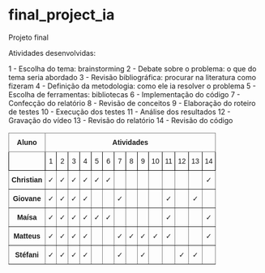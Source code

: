 # final_project_ia
Projeto final


Atividades desenvolvidas:

1 - Escolha do tema: brainstorming 
2 - Debate sobre o problema: o que do tema seria abordado
3 - Revisão bibliográfica: procurar na literatura como fizeram
4 - Definição da metodologia: como ele ia resolver o problema
5 - Escolha de ferramentas: bibliotecas
6 - Implementação do código
7 - Confecção do relatório
8 - Revisão de conceitos
9 - Elaboração do roteiro de testes
10 - Execução dos testes
11 - Análise dos resultados
12 - Gravação do vídeo
13 - Revisão do relatório
14 - Revisão do código

<style type="text/css">
.tg  {border-collapse:collapse;border-spacing:0;}
.tg td{border-color:black;border-style:solid;border-width:1px;font-family:Arial, sans-serif;font-size:14px;
  overflow:hidden;padding:10px 5px;word-break:normal;}
.tg th{border-color:black;border-style:solid;border-width:1px;font-family:Arial, sans-serif;font-size:14px;
  font-weight:normal;overflow:hidden;padding:10px 5px;word-break:normal;}
.tg .tg-w605{border-color:inherit;font-family:"Lucida Sans Unicode", "Lucida Grande", sans-serif !important;;font-weight:bold;
  text-align:center;vertical-align:top}
.tg .tg-5xks{font-family:"Lucida Sans Unicode", "Lucida Grande", sans-serif !important;;font-weight:bold;text-align:center;
  vertical-align:top}
.tg .tg-k9ij{font-family:"Lucida Sans Unicode", "Lucida Grande", sans-serif !important;;text-align:center;vertical-align:top}
.tg .tg-fybw{border-color:inherit;font-family:"Lucida Sans Unicode", "Lucida Grande", sans-serif !important;;text-align:center;
  vertical-align:top}
</style>
<table class="tg">
<thead>
  <tr>
    <th class="tg-w605">Aluno</th>
    <th class="tg-w605" colspan="14">Atividades</th>
  </tr>
</thead>
<tbody>
  <tr>
    <td class="tg-5xks"></td>
    <td class="tg-k9ij">1</td>
    <td class="tg-k9ij">2</td>
    <td class="tg-k9ij">3</td>
    <td class="tg-k9ij">4</td>
    <td class="tg-k9ij">5</td>
    <td class="tg-k9ij">6</td>
    <td class="tg-k9ij">7</td>
    <td class="tg-k9ij">8</td>
    <td class="tg-k9ij">9</td>
    <td class="tg-k9ij">10</td>
    <td class="tg-k9ij">11</td>
    <td class="tg-k9ij">12</td>
    <td class="tg-k9ij">13</td>
    <td class="tg-k9ij">14</td>
  </tr>
  <tr>
    <td class="tg-w605">Christian</td>
    <td class="tg-fybw">✓</td>
    <td class="tg-fybw">✓</td>
    <td class="tg-fybw">✓</td>
    <td class="tg-fybw">✓</td>
    <td class="tg-fybw">✓</td>
    <td class="tg-fybw">✓</td>
    <td class="tg-fybw"></td>
    <td class="tg-fybw"></td>
    <td class="tg-fybw"></td>
    <td class="tg-fybw"></td>
    <td class="tg-fybw"></td>
    <td class="tg-fybw"></td>
    <td class="tg-fybw"></td>
    <td class="tg-fybw">✓</td>
  </tr>
  <tr>
    <td class="tg-w605">Giovane</td>
    <td class="tg-fybw">✓</td>
    <td class="tg-fybw">✓</td>
    <td class="tg-fybw">✓</td>
    <td class="tg-fybw">✓</td>
    <td class="tg-fybw"></td>
    <td class="tg-fybw"></td>
    <td class="tg-fybw">✓</td>
    <td class="tg-fybw"></td>
    <td class="tg-fybw"></td>
    <td class="tg-fybw"></td>
    <td class="tg-fybw">✓</td>
    <td class="tg-fybw"></td>
    <td class="tg-fybw">✓</td>
    <td class="tg-fybw"></td>
  </tr>
  <tr>
    <td class="tg-w605">Maísa</td>
    <td class="tg-fybw">✓</td>
    <td class="tg-fybw">✓</td>
    <td class="tg-fybw">✓</td>
    <td class="tg-fybw">✓</td>
    <td class="tg-fybw">✓</td>
    <td class="tg-fybw">✓</td>
    <td class="tg-fybw"></td>
    <td class="tg-fybw"></td>
    <td class="tg-fybw"></td>
    <td class="tg-fybw"></td>
    <td class="tg-fybw">✓</td>
    <td class="tg-fybw"></td>
    <td class="tg-fybw"></td>
    <td class="tg-fybw">✓</td>
  </tr>
  <tr>
    <td class="tg-w605">Matteus</td>
    <td class="tg-fybw">✓</td>
    <td class="tg-fybw">✓</td>
    <td class="tg-fybw">✓</td>
    <td class="tg-fybw">✓</td>
    <td class="tg-fybw"></td>
    <td class="tg-fybw"></td>
    <td class="tg-fybw">✓</td>
    <td class="tg-fybw">✓</td>
    <td class="tg-fybw">✓</td>
    <td class="tg-fybw">✓</td>
    <td class="tg-fybw">✓</td>
    <td class="tg-fybw"></td>
    <td class="tg-fybw"></td>
    <td class="tg-fybw">✓</td>
  </tr>
  <tr>
    <td class="tg-w605">Stéfani</td>
    <td class="tg-fybw">✓</td>
    <td class="tg-fybw">✓</td>
    <td class="tg-fybw">✓</td>
    <td class="tg-fybw">✓</td>
    <td class="tg-fybw"></td>
    <td class="tg-fybw"></td>
    <td class="tg-fybw">✓</td>
    <td class="tg-fybw"></td>
    <td class="tg-fybw">✓</td>
    <td class="tg-fybw"></td>
    <td class="tg-fybw"></td>
    <td class="tg-fybw">✓</td>
    <td class="tg-fybw">✓</td>
    <td class="tg-fybw"></td>
  </tr>
</tbody>
</table>